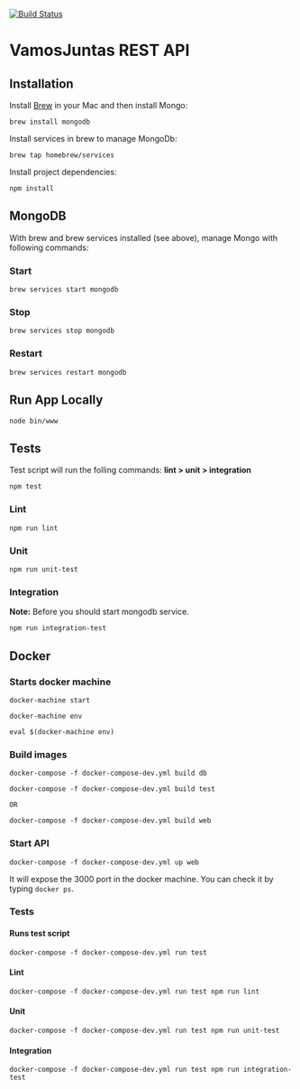[![Build Status](https://snap-ci.com/VamosJuntas/vamosjuntas-api/branch/master/build_image)](https://snap-ci.com/VamosJuntas/vamosjuntas-api/branch/master)

# VamosJuntas REST API

## Installation

Install [Brew](http://brew.sh/) in your Mac and then install Mongo:

```
brew install mongodb
```

Install services in brew to manage MongoDb:


```
brew tap homebrew/services
```


Install project dependencies:

```
npm install
```

## MongoDB

With brew and brew services installed (see above), manage Mongo with following commands:

### Start

```
brew services start mongodb
```

### Stop

```
brew services stop mongodb
```

### Restart

```
brew services restart mongodb
```

## Run App Locally

```
node bin/www
```

## Tests

Test script will run the folling commands: **lint > unit > integration**

```
npm test
```

### Lint

```
npm run lint
```

### Unit

```
npm run unit-test
```

### Integration

**Note:** Before you should start mongodb service.

```
npm run integration-test
```

## Docker

### Starts docker machine

```
docker-machine start

docker-machine env

eval $(docker-machine env)
```

###  Build images

```
docker-compose -f docker-compose-dev.yml build db

docker-compose -f docker-compose-dev.yml build test

OR

docker-compose -f docker-compose-dev.yml build web
```

### Start API

```
docker-compose -f docker-compose-dev.yml up web
```

It will expose the 3000 port in the docker machine. You can check it by typing `docker ps`.

### Tests

#### Runs test script

```
docker-compose -f docker-compose-dev.yml run test
```

#### Lint

```
docker-compose -f docker-compose-dev.yml run test npm run lint
```

#### Unit

```
docker-compose -f docker-compose-dev.yml run test npm run unit-test
```

#### Integration

```
docker-compose -f docker-compose-dev.yml run test npm run integration-test
```
